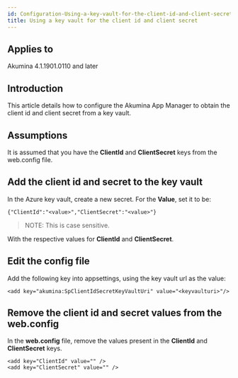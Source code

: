 ```yaml
---
id: Configuration-Using-a-key-vault-for-the-client-id-and-client-secret
title: Using a key vault for the client id and client secret
---
```


## Applies to
Akumina 4.1.1901.0110 and later

## Introduction
This article details how to configure the Akumina App Manager to obtain the client id and client secret from a key vault.

## Assumptions
It is assumed that you have the **ClientId** and **ClientSecret** keys from the web.config file.

## Add the client id and secret to the key vault
In the Azure key vault, create a new secret. For the **Value**, set it to be:

    {"ClientId":"<value>","ClientSecret":"<value>"}

>NOTE: This is case sensitive.

With the respective values for **ClientId** and **ClientSecret**.

## Edit the config file
Add the following key into appsettings, using the key vault url as the value:

    <add key="akumina:SpClientIdSecretKeyVaultUri" value="<keyvaulturi>"/>

## Remove the client id and secret values from the web.config
In the **web.config** file, remove the values present in the **ClientId** and **ClientSecret** keys.

    <add key="ClientId" value="" />
    <add key="ClientSecret" value="" />